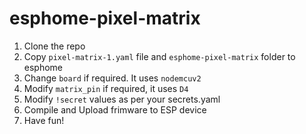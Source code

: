 # esphome-pixel-matrix

1. Clone the repo
2. Copy `pixel-matrix-1.yaml` file and `esphome-pixel-matrix` folder to esphome
3. Change `board` if required. It uses `nodemcuv2`
4. Modify `matrix_pin` if required, it uses `D4`
5. Modify `!secret` values as per your secrets.yaml
6. Compile and Upload frimware to ESP device
7. Have fun!
